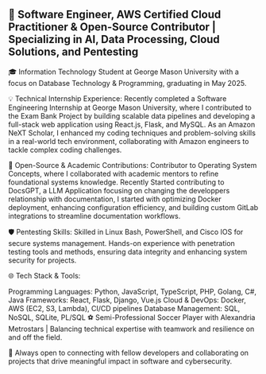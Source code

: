 ## 🚀 Software Engineer, AWS Certified Cloud Practitioner & Open-Source Contributor | Specializing in AI, Data Processing, Cloud Solutions, and Pentesting

🎓 Information Technology Student at George Mason University with a focus on Database Technology & Programming, graduating in May 2025.

💡 Technical Internship Experience: Recently completed a Software Engineering Internship at George Mason University, where I contributed to the Exam Bank Project by building scalable data pipelines and developing a full-stack web application using React.js, Flask, and MySQL. As an Amazon NeXT Scholar, I enhanced my coding techniques and problem-solving skills in a real-world tech environment, collaborating with Amazon engineers to tackle complex coding challenges.

🔧 Open-Source & Academic Contributions: Contributor to Operating System Concepts, where I collaborated with academic mentors to refine foundational systems knowledge. Recently Started contributing to DocsGPT, a LLM Application focusing on changing the developpers relationship with documentation, I started with optimizing Docker deployment, enhancing configuration efficiency, and building custom GitLab integrations to streamline documentation workflows.

🛡️ Pentesting Skills: Skilled in Linux Bash, PowerShell, and Cisco IOS for secure systems management. Hands-on experience with penetration testing tools and methods, ensuring data integrity and enhancing system security for projects.

🌐 Tech Stack & Tools:

Programming Languages: Python, JavaScript, TypeScript, PHP, Golang, C#, Java
Frameworks: React, Flask, Django, Vue.js
Cloud & DevOps: Docker, AWS (EC2, S3, Lambda), CI/CD pipelines
Database Management: SQL, NoSQL, SQLite, PL/SQL
⚽ Semi-Professional Soccer Player with Alexandria Metrostars | Balancing technical expertise with teamwork and resilience on and off the field.

🔗 Always open to connecting with fellow developers and collaborating on projects that drive meaningful impact in software and cybersecurity.

<!--
**Charlesnorris509/Charlesnorris509** is a ✨ _special_ ✨ repository because its `README.md` (this file) appears on your GitHub profile.

Here are some ideas to get you started:

- 🔭 I’m currently working on ...
- 🌱 I’m currently learning ...
- 👯 I’m looking to collaborate on ...
- 🤔 I’m looking for help with ...
- 💬 Ask me about ...
- 📫 How to reach me: ...
- 😄 Pronouns: ...
- ⚡ Fun fact: ...
-->
